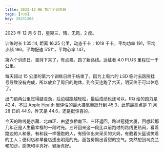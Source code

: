 ```yaml
---
title: 2023-12-06 第六个训练日
tags: [run]
key: 20231206
---
```


2023 年 12 月 6 日，星期三，晴，无风，2 度。

训练时长 1:35:14, 距离 16.25 公里，动态千卡：1019 千卡，平均功率 191，平均步频 186，平均配速 5&prime;51&prime;&prime;，平均心率 147。

第六个训练日，坚持下来了，有点累。跑了新路线。远征者 4.0 PLUS 里程过一千公里。

<!--more-->

每天超过 15 公里的第六个训练日终于结束了。因为上周六的 LSD 临时去医院挂号导致没有完成，所以放弃了周日的跑休，到今天连跑了六天，明天终于可以休息了。

出门前两公里觉得腿没劲，后边越跑越轻松，最后成绩也还可以，RQ 给的跑力是 42.4，不过 Apple Health 里评估的最大摄氧量跃升到 45.3，此前最高点是 11 月 28 日的 44.9，昨天是 44.6，还是挺惊喜的。

今天的路线是京藏、北四环、由望京桥南下、三环返回。路过冠捷大厦，回想起那几年正是人生最幸福的一段时光。三环回来这一段比以前跑过的路线更热闹，看着路边的人和景，有和我一样慢跑的人，有搭伴出来采买的大妈，有戴着头盔谈笑着的工人；便利店和早餐店透出明亮的光，面包房飘出香甜的空气。突然想到乌克兰和加沙，感慨和平真好、健康真好。

<div class="strava-embed-placeholder" data-embed-type="activity" data-embed-id="10334930271"></div><script src="https://strava-embeds.com/embed.js"></script>
